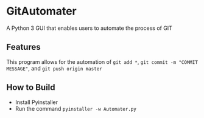 # GitAutomater
A Python 3 GUI that enables users to automate the process of GIT
## Features
This program allows for the automation of `git add *`, `git commit -m "COMMIT MESSAGE"`, and `git push origin master`
## How to Build
- Install Pyinstaller
- Run the command `pyinstaller -w Automater.py`
